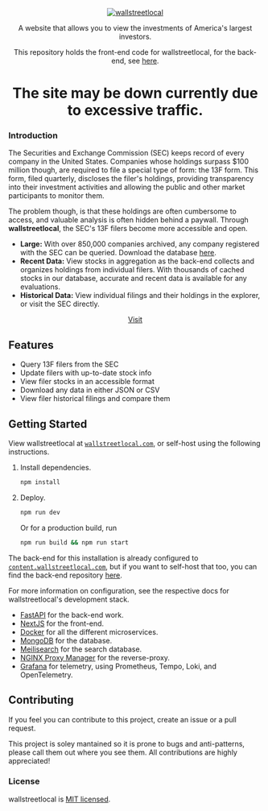 <p align="center">
  <a href="https://wallstreetlocal.com" target="_blank">
    <picture>
      <img alt="wallstreetlocal" src="https://raw.githubusercontent.com/bruhbruhroblox/wallstreetlocal/main/public/static/logo.png" style="max-width: 100%;">
    </picture>
  </a>
</p>

<p align="center">
  A website that allows you to view the investments of America's largest investors.
</p>
<p align="center">
  This repository holds the front-end code for wallstreetlocal, for the back-end, see <a href="https://github.com/bruhbruhroblox/pinestreetlocal" target="_blank" >here</a>.
</p>

<!-- ![wallstreetlocal logo](./public//static/logo.png) -->

<h1 align="center" color="red">
  The site may be down currently due to excessive traffic.
</h1>


### Introduction
The Securities and Exchange Commission (SEC) keeps record of every company in the United States. Companies whose holdings surpass $100 million though, are required to file a special type of form: the 13F form. This form, filed quarterly, discloses the filer's holdings, providing transparency into their investment activities and allowing the public and other market participants to monitor them.

The problem though, is that these holdings are often cumbersome to access, and valuable analysis is often hidden behind a paywall. Through **wallstreetlocal**, the SEC's 13F filers become more accessible and open.

* **Large:** With over 850,000 companies archived, any company registered with the SEC can be queried. Download the database [here](https://drive.google.com/file/d/1LT4xiFJkh6YlAPQDcov8YIKqcvevFlEE/view).
* **Recent Data:** View stocks in aggregation as the back-end collects and organizes holdings from individual filers. With thousands of cached stocks in our database, accurate and recent data is available for any evaluations.
* **Historical Data:** View individual filings and their holdings in the explorer, or visit the SEC directly.

<p align="center">
  <a href="https://wallstreetlocal.com" target="_blank">Visit</a>
</p>

## Features
 
- Query 13F filers from the SEC
- Update filers with up-to-date stock info
- View filer stocks in an accessible format
- Download any data in either JSON or CSV
- View filer historical filings and compare them

## Getting Started

View wallstreetlocal at [`wallstreetlocal.com`](https://wallstreetlocal.com), or self-host using the following instructions.

1. Install dependencies.
   
   ```bash
   npm install
   ```

2. Deploy.
   
   ```bash
   npm run dev
   ```
   Or for a production build, run
   ```bash
   npm run build && npm run start
   ```

The back-end for this installation is already configured to [`content.wallstreetlocal.com`](https://content.wallstreetlocal.com), but if you want to self-host that too, you can find the back-end repository [here](https://github.com/bruhbruhroblox/pinestreetlocal).


For more information on configuration, see the respective docs for wallstreetlocal's development stack.

* [FastAPI](https://fastapi.tiangolo.com/) for the back-end work.
* [NextJS](https://nextjs.org/) for the front-end.
* [Docker](https://docs.docker.com/) for all the different microservices.
* [MongoDB](https://www.mongodb.com/docs/) for the database.
* [Meilisearch](https://www.meilisearch.com/docs) for the search database.
* [NGINX Proxy Manager](https://nginxproxymanager.com/) for the reverse-proxy.
* [Grafana](https://grafana.com/) for telemetry, using Prometheus, Tempo, Loki, and OpenTelemetry.

## Contributing

If you feel you can contribute to this project, create an issue or a pull request.

This project is soley mantained so it is prone to bugs and anti-patterns, please call them out where you see them. All contributions are highly appreciated!

### License

wallstreetlocal is [MIT licensed](./LICENSE).
